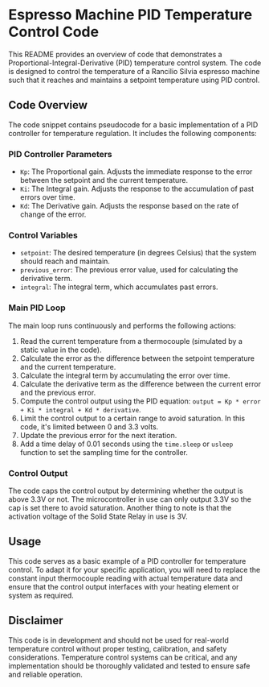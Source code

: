 # Espresso Machine PID Temperature Control Code

This README provides an overview of code that demonstrates a Proportional-Integral-Derivative (PID) temperature control system. The code is designed to control the temperature of a Rancilio Silvia espresso machine such that it reaches and maintains a setpoint temperature using PID control.

## Code Overview

The code snippet contains pseudocode for a basic implementation of a PID controller for temperature regulation. It includes the following components:

### PID Controller Parameters

- `Kp`: The Proportional gain. Adjusts the immediate response to the error between the setpoint and the current temperature.
- `Ki`: The Integral gain. Adjusts the response to the accumulation of past errors over time.
- `Kd`: The Derivative gain. Adjusts the response based on the rate of change of the error.

### Control Variables

- `setpoint`: The desired temperature (in degrees Celsius) that the system should reach and maintain.
- `previous_error`: The previous error value, used for calculating the derivative term.
- `integral`: The integral term, which accumulates past errors.

### Main PID Loop

The main loop runs continuously and performs the following actions:

1. Read the current temperature from a thermocouple (simulated by a static value in the code).
2. Calculate the error as the difference between the setpoint temperature and the current temperature.
3. Calculate the integral term by accumulating the error over time.
4. Calculate the derivative term as the difference between the current error and the previous error.
5. Compute the control output using the PID equation: `output = Kp * error + Ki * integral + Kd * derivative`.
6. Limit the control output to a certain range to avoid saturation. In this code, it's limited between 0 and 3.3 volts.
7. Update the previous error for the next iteration.
8. Add a time delay of 0.01 seconds using the `time.sleep` or `usleep` function to set the sampling time for the controller.

### Control Output

The code caps the control output by determining whether the output is above 3.3V or not. The microcontroller in use can only output 3.3V so the cap is set there to avoid saturation. Another thing to note is that the activation voltage of the Solid State Relay in use is 3V.

## Usage

This code serves as a basic example of a PID controller for temperature control. To adapt it for your specific application, you will need to replace the constant input thermocouple reading with actual temperature data and ensure that the control output interfaces with your heating element or system as required.

## Disclaimer

This code is in development and should not be used for real-world temperature control without proper testing, calibration, and safety considerations. Temperature control systems can be critical, and any implementation should be thoroughly validated and tested to ensure safe and reliable operation.
